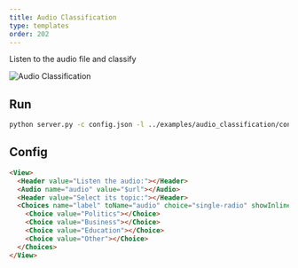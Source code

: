 ```yaml
---
title: Audio Classification
type: templates
order: 202
---
```


Listen to the audio file and classify

![Audio Classification](https://user.fm/files/v2-70ded6823222ef7f5291482df9ce39c2/Screen%20Shot%202019-08-01%20at%209.21.12%20PM.png "Audio Classification")

## Run

```bash
python server.py -c config.json -l ../examples/audio_classification/config.xml -i ../examples/audio_classification/tasks.json -o output
```

## Config 

```html
<View>
  <Header value="Listen the audio:"></Header>
  <Audio name="audio" value="$url"></Audio>
  <Header value="Select its topic:"></Header>
  <Choices name="label" toName="audio" choice="single-radio" showInline="true">
    <Choice value="Politics"></Choice>
    <Choice value="Business"></Choice>
    <Choice value="Education"></Choice>
    <Choice value="Other"></Choice>
  </Choices>
</View>
```
